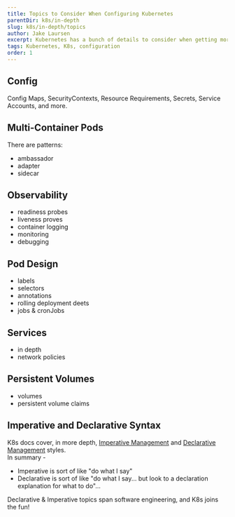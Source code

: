 ```yaml
---
title: Topics to Consider When Configuring Kubernetes
parentDir: k8s/in-depth
slug: k8s/in-depth/topics
author: Jake Laursen
excerpt: Kubernetes has a bunch of details to consider when getting more in-depth than creating and getting objects
tags: Kubernetes, K8s, configuration
order: 1
---
```


## Config
Config Maps, SecurityContexts, Resource Requirements, Secrets, Service Accounts, and more. 

## Multi-Container Pods
There are patterns:
- ambassador
- adapter
- sidecar

## Observability
- readiness probes
- liveness proves
- container logging
- monitoring
- debugging

## Pod Design
- labels
- selectors
- annotations
- rolling deployment deets
- jobs & cronJobs

## Services
- in depth
- network policies

## Persistent Volumes 
- volumes
- persistent volume claims

## Imperative and Declarative Syntax
K8s docs cover, in more depth, [Imperative Management](https://kubernetes.io/docs/tasks/manage-kubernetes-objects/imperative-config/) and [Declarative Management](https://kubernetes.io/docs/tasks/manage-kubernetes-objects/declarative-config/) styles.  
In summary - 
- Imperative is sort of like "do what I say"
- Declarative is sort of like "do what I say... but look to a declaration explanation for what to do"...

Declarative & Imperative topics span software engineering, and K8s joins the fun!  
